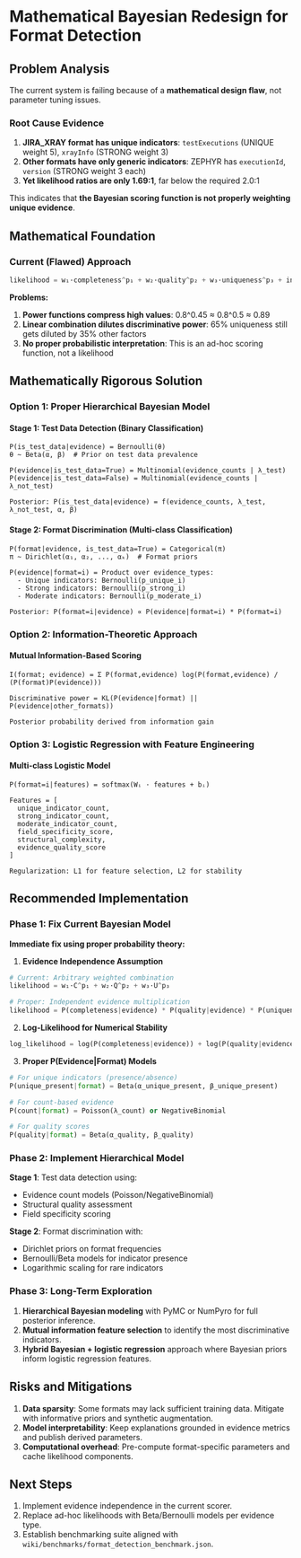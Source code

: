 # Mathematical Bayesian Redesign for Format Detection

## Problem Analysis

The current system is failing because of a **mathematical design flaw**, not parameter tuning issues.

### Root Cause Evidence
1. **JIRA_XRAY format has unique indicators**: `testExecutions` (UNIQUE weight 5), `xrayInfo` (STRONG weight 3)
2. **Other formats have only generic indicators**: ZEPHYR has `executionId`, `version` (STRONG weight 3 each)
3. **Yet likelihood ratios are only 1.69:1**, far below the required 2.0:1

This indicates that **the Bayesian scoring function is not properly weighting unique evidence**.

## Mathematical Foundation

### Current (Flawed) Approach
```python
likelihood = w₁·completeness^p₁ + w₂·quality^p₂ + w₃·uniqueness^p₃ + interactions
```

**Problems:**
1. **Power functions compress high values**: 0.8^0.45 ≈ 0.8^0.5 ≈ 0.89
2. **Linear combination dilutes discriminative power**: 65% uniqueness still gets diluted by 35% other factors
3. **No proper probabilistic interpretation**: This is an ad-hoc scoring function, not a likelihood

## Mathematically Rigorous Solution

### Option 1: Proper Hierarchical Bayesian Model

#### Stage 1: Test Data Detection (Binary Classification)
```
P(is_test_data|evidence) = Bernoulli(θ)
θ ~ Beta(α, β)  # Prior on test data prevalence

P(evidence|is_test_data=True) = Multinomial(evidence_counts | λ_test)
P(evidence|is_test_data=False) = Multinomial(evidence_counts | λ_not_test)

Posterior: P(is_test_data|evidence) = f(evidence_counts, λ_test, λ_not_test, α, β)
```

#### Stage 2: Format Discrimination (Multi-class Classification)
```
P(format|evidence, is_test_data=True) = Categorical(π)
π ~ Dirichlet(α₁, α₂, ..., αₖ)  # Format priors

P(evidence|format=i) = Product over evidence_types:
  - Unique indicators: Bernoulli(p_unique_i)
  - Strong indicators: Bernoulli(p_strong_i)
  - Moderate indicators: Bernoulli(p_moderate_i)

Posterior: P(format=i|evidence) ∝ P(evidence|format=i) * P(format=i)
```

### Option 2: Information-Theoretic Approach

#### Mutual Information-Based Scoring
```
I(format; evidence) = Σ P(format,evidence) log(P(format,evidence) / (P(format)P(evidence)))

Discriminative power = KL(P(evidence|format) || P(evidence|other_formats))

Posterior probability derived from information gain
```

### Option 3: Logistic Regression with Feature Engineering

#### Multi-class Logistic Model
```
P(format=i|features) = softmax(Wᵢ · features + bᵢ)

Features = [
  unique_indicator_count,
  strong_indicator_count,
  moderate_indicator_count,
  field_specificity_score,
  structural_complexity,
  evidence_quality_score
]

Regularization: L1 for feature selection, L2 for stability
```

## Recommended Implementation

### Phase 1: Fix Current Bayesian Model

**Immediate fix using proper probability theory:**

1. **Evidence Independence Assumption**
```python
# Current: Arbitrary weighted combination
likelihood = w₁·C^p₁ + w₂·Q^p₂ + w₃·U^p₃

# Proper: Independent evidence multiplication
likelihood = P(completeness|evidence) * P(quality|evidence) * P(uniqueness|evidence)
```

2. **Log-Likelihood for Numerical Stability**
```python
log_likelihood = log(P(completeness|evidence)) + log(P(quality|evidence)) + log(P(uniqueness|evidence))
```

3. **Proper P(Evidence|Format) Models**
```python
# For unique indicators (presence/absence)
P(unique_present|format) = Beta(α_unique_present, β_unique_present)

# For count-based evidence
P(count|format) = Poisson(λ_count) or NegativeBinomial

# For quality scores
P(quality|format) = Beta(α_quality, β_quality)
```

### Phase 2: Implement Hierarchical Model

**Stage 1**: Test data detection using:
- Evidence count models (Poisson/NegativeBinomial)
- Structural quality assessment
- Field specificity scoring

**Stage 2**: Format discrimination with:
- Dirichlet priors on format frequencies
- Bernoulli/Beta models for indicator presence
- Logarithmic scaling for rare indicators

### Phase 3: Long-Term Exploration

1. **Hierarchical Bayesian modeling** with PyMC or NumPyro for full posterior inference.
2. **Mutual information feature selection** to identify the most discriminative indicators.
3. **Hybrid Bayesian + logistic regression** approach where Bayesian priors inform logistic regression features.

## Risks and Mitigations

1. **Data sparsity**: Some formats may lack sufficient training data. Mitigate with informative priors and synthetic augmentation.
2. **Model interpretability**: Keep explanations grounded in evidence metrics and publish derived parameters.
3. **Computational overhead**: Pre-compute format-specific parameters and cache likelihood components.

## Next Steps

1. Implement evidence independence in the current scorer.
2. Replace ad-hoc likelihoods with Beta/Bernoulli models per evidence type.
3. Establish benchmarking suite aligned with `wiki/benchmarks/format_detection_benchmark.json`.
